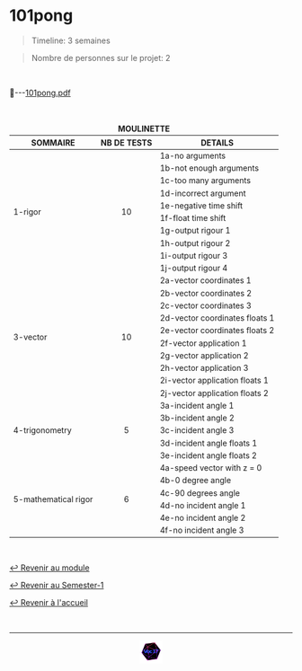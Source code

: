 # 101pong

> Timeline: 3 semaines

> Nombre de personnes sur le projet: 2

<br>

📂---[101pong.pdf](https://github.com/Studio-17/Epitech-Subjects/blob/main/Semester-1/B-MAT-100/101pong/101pong.pdf)


<br>


<table align="center">
    <thead>
        <tr>
            <td colspan="3" align="center"><strong>MOULINETTE</strong></td>
        </tr>
        <tr>
            <th>SOMMAIRE</th>
            <th>NB DE TESTS</th>
            <th>DETAILS</th>
        </tr>
    </thead>
    <tbody>
        <tr>
            <td rowspan="10">1-rigor</td>
            <td rowspan="10" style="text-align: center;">10</td>
            <td>1a-no arguments</td>
        </tr>
    		<tr>
			<td>1b-not enough arguments</td>
		</tr>
		<tr>
			<td>1c-too many arguments</td>
		</tr>
		<tr>
			<td>1d-incorrect argument</td>
		</tr>
		<tr>
			<td>1e-negative time shift</td>
		</tr>
		<tr>
			<td>1f-float time shift</td>
		</tr>
		<tr>
			<td>1g-output rigour 1</td>
		</tr>
		<tr>
			<td>1h-output rigour 2</td>
		</tr>
		<tr>
			<td>1i-output rigour 3</td>
		</tr>
		<tr>
			<td>1j-output rigour 4</td>
		</tr>
        <tr>
            <td rowspan="10">3-vector</td>
            <td rowspan="10" style="text-align: center;">10</td>
            <td>2a-vector coordinates 1</td>
        </tr>
    		<tr>
			<td>2b-vector coordinates 2</td>
		</tr>
		<tr>
			<td>2c-vector coordinates 3</td>
		</tr>
		<tr>
			<td>2d-vector coordinates floats 1</td>
		</tr>
		<tr>
			<td>2e-vector coordinates floats 2</td>
		</tr>
		<tr>
			<td>2f-vector application 1</td>
		</tr>
		<tr>
			<td>2g-vector application 2</td>
		</tr>
		<tr>
			<td>2h-vector application 3</td>
		</tr>
		<tr>
			<td>2i-vector application floats 1</td>
		</tr>
		<tr>
			<td>2j-vector application floats 2</td>
		</tr>
        <tr>
            <td rowspan="5">4-trigonometry</td>
            <td rowspan="5" style="text-align: center;">5</td>
            <td>3a-incident angle 1</td>
        </tr>
    		<tr>
			<td>3b-incident angle 2</td>
		</tr>
		<tr>
			<td>3c-incident angle 3</td>
		</tr>
		<tr>
			<td>3d-incident angle floats 1</td>
		</tr>
		<tr>
			<td>3e-incident angle floats 2</td>
		</tr>
        <tr>
            <td rowspan="6">5-mathematical rigor</td>
            <td rowspan="6" style="text-align: center;">6</td>
            <td>4a-speed vector with z = 0</td>
        </tr>
    		<tr>
			<td>4b-0 degree angle</td>
		</tr>
		<tr>
			<td>4c-90 degrees angle</td>
		</tr>
		<tr>
			<td>4d-no incident angle 1</td>
		</tr>
		<tr>
			<td>4e-no incident angle 2</td>
		</tr>
		<tr>
			<td>4f-no incident angle 3</td>
		</tr>
	</tbody>
</table>

<br>

[↩️ Revenir au module](https://github.com/Studio-17/Epitech-Subjects/blob/main/Semester-1/B-MAT-100)

[↩️ Revenir au Semester-1](https://github.com/Studio-17/Epitech-Subjects/blob/main/Semester-1)

[↩️ Revenir à l'accueil](https://github.com/Studio-17/Epitech-Subjects/)

<br>

---

<div align="center">

<a href="https://github.com/Studio-17" target="_blank"><img src="../../../assets/voc17.gif" width="40"></a>

</div>